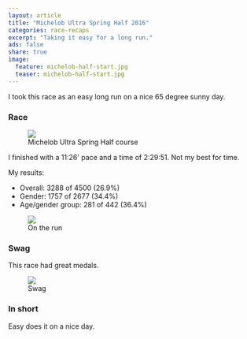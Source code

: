 ```yaml
---
layout: article
title: "Michelob Ultra Spring Half 2016"
categories: race-recaps
excerpt: "Taking it easy for a long run."
ads: false
share: true
image:
  feature: michelob-half-start.jpg
  teaser: michelob-half-start.jpg
---
```


I took this race as an easy long run on a nice 65 degree sunny day.

### Race

<figure class="half">
        <img src="{{ site.url }}/images/michelob-half-course.png">
        <figcaption>Michelob Ultra Spring Half course</figcaption>
</figure>

I finished with a 11:26' pace and a time of 2:29:51.
Not my best for time.

My results:

* Overall: 3288 of 4500 (26.9%)
* Gender: 1757 of 2677 (34.4%)
* Age/gender group: 281 of 442 (36.4%)


<figure class="half">
        <img src="{{ site.url }}/images/michelob-half-run.jpg">
        <figcaption>On the run</figcaption>
</figure>

### Swag

This race had great medals.

<figure class="half">
        <img src="{{ site.url }}/images/michelob-half-swag.jpg">
        <figcaption>Swag</figcaption>
</figure>

### In short

Easy does it on a nice day.
